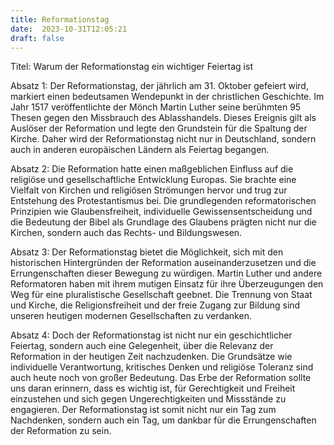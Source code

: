 ```yaml
---
title: Reformationstag
date:  2023-10-31T12:05:21
draft: false
---
```


Titel: Warum der Reformationstag ein wichtiger Feiertag ist

Absatz 1: Der Reformationstag, der jährlich am 31. Oktober gefeiert wird, markiert einen bedeutsamen Wendepunkt in der christlichen Geschichte. Im Jahr 1517 veröffentlichte der Mönch Martin Luther seine berühmten 95 Thesen gegen den Missbrauch des Ablasshandels. Dieses Ereignis gilt als Auslöser der Reformation und legte den Grundstein für die Spaltung der Kirche. Daher wird der Reformationstag nicht nur in Deutschland, sondern auch in anderen europäischen Ländern als Feiertag begangen.

Absatz 2: Die Reformation hatte einen maßgeblichen Einfluss auf die religiöse und gesellschaftliche Entwicklung Europas. Sie brachte eine Vielfalt von Kirchen und religiösen Strömungen hervor und trug zur Entstehung des Protestantismus bei. Die grundlegenden reformatorischen Prinzipien wie Glaubensfreiheit, individuelle Gewissensentscheidung und die Bedeutung der Bibel als Grundlage des Glaubens prägten nicht nur die Kirchen, sondern auch das Rechts- und Bildungswesen.

Absatz 3: Der Reformationstag bietet die Möglichkeit, sich mit den historischen Hintergründen der Reformation auseinanderzusetzen und die Errungenschaften dieser Bewegung zu würdigen. Martin Luther und andere Reformatoren haben mit ihrem mutigen Einsatz für ihre Überzeugungen den Weg für eine pluralistische Gesellschaft geebnet. Die Trennung von Staat und Kirche, die Religionsfreiheit und der freie Zugang zur Bildung sind unseren heutigen modernen Gesellschaften zu verdanken.

Absatz 4: Doch der Reformationstag ist nicht nur ein geschichtlicher Feiertag, sondern auch eine Gelegenheit, über die Relevanz der Reformation in der heutigen Zeit nachzudenken. Die Grundsätze wie individuelle Verantwortung, kritisches Denken und religiöse Toleranz sind auch heute noch von großer Bedeutung. Das Erbe der Reformation sollte uns daran erinnern, dass es wichtig ist, für Gerechtigkeit und Freiheit einzustehen und sich gegen Ungerechtigkeiten und Missstände zu engagieren. Der Reformationstag ist somit nicht nur ein Tag zum Nachdenken, sondern auch ein Tag, um dankbar für die Errungenschaften der Reformation zu sein.